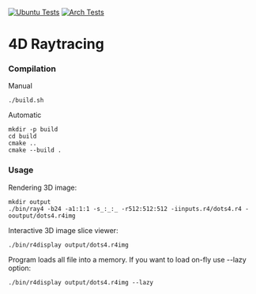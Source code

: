 [![Ubuntu Tests](https://github.com/amytnyk/r4/actions/workflows/ubuntu.yml/badge.svg)](https://github.com/amytnyk/r4/actions/workflows/ubuntu.yml)
[![Arch Tests](https://github.com/amytnyk/r4/actions/workflows/arch.yml/badge.svg)](https://github.com/amytnyk/r4/actions/workflows/arch.yml)

# 4D Raytracing

### Compilation

Manual
```shell
./build.sh
```

Automatic
```shell
mkdir -p build
cd build
cmake ..
cmake --build .
```

### Usage

Rendering 3D image:
```shell
mkdir output
./bin/ray4 -b24 -a1:1:1 -s_:_:_ -r512:512:512 -iinputs.r4/dots4.r4 -ooutput/dots4.r4img
```

Interactive 3D image slice viewer:
```shell
./bin/r4display output/dots4.r4img
```

Program loads all file into a memory. If you want to load on-fly use --lazy option:
```shell
./bin/r4display output/dots4.r4img --lazy
```
